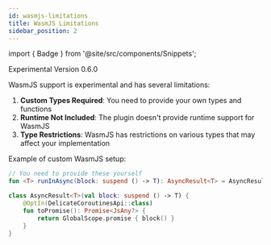 ```yaml
---
id: wasmjs-limitations
title: WasmJS Limitations
sidebar_position: 2
---
```


import { Badge } from '@site/src/components/Snippets';

<Badge type="primary">Experimental</Badge>
<Badge type="secondary">Version 0.6.0</Badge>

WasmJS support is experimental and has several limitations:

1. **Custom Types Required**: You need to provide your own types and functions
2. **Runtime Not Included**: The plugin doesn't provide runtime support for WasmJS
3. **Type Restrictions**: WasmJS has restrictions on various types that may affect your implementation

Example of custom WasmJS setup:

```kotlin
// You need to provide these yourself
fun <T> runInAsync(block: suspend () -> T): AsyncResult<T> = AsyncResult(block)

class AsyncResult<T>(val block: suspend () -> T) {
    @OptIn(DelicateCoroutinesApi::class)
    fun toPromise(): Promise<JsAny?> {
        return GlobalScope.promise { block() }
    }
}
```
